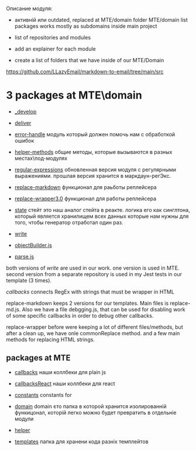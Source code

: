 Описание модуля:

- активній или outdated, replaced at MTE/domain folder
MTE/domain list packages
works mostly as subdomains inside main project



- list of repositories and modules

- add an explainer for each module

- create a list of folders that we have inside of our MTE/Domain


https://github.com/LLazyEmail/markdown-to-email/tree/main/src


# 3 packages at MTE\domain





- [_develop](https://github.com/LLazyEmail/markdown-to-email/tree/main/src/domain/_develop)


- [deliver](https://github.com/LLazyEmail/markdown-to-email/tree/main/src/domain/deliver)


- [error-handle](https://github.com/LLazyEmail/markdown-to-email/tree/main/src/domain/error-handle)
модуль который должен помочь нам с обработкой ошибок

- [helper-methods](https://github.com/LLazyEmail/markdown-to-email/tree/main/src/domain/helper-methods)
общие методы, которые вызываются в разных местах\под-модулях

- [regular-expressions](https://github.com/LLazyEmail/markdown-to-email/tree/main/src/domain/regular-expressions)
обновленная версия модуля с регулярными выражениями. прошлая версия хранится в маркдаун-регЭкс.

- [replace-markdown](https://github.com/LLazyEmail/markdown-to-email/tree/main/src/domain/replace-markdown)
функционал для раьботы реплейсера

- [replace-wrapper3.0](https://github.com/LLazyEmail/markdown-to-email/tree/main/src/domain/replace-wrapper3.0)
функционал для работы реплейсера

- [state](https://github.com/LLazyEmail/markdown-to-email/tree/main/src/domain/state)
стейт это наш аналог стейта в реакте. логика его как синглтона, который является хранилищем всех данных которые нам нужны для того, чтобы генератор отработал один раз.

- [write](https://github.com/LLazyEmail/markdown-to-email/tree/main/src/domain/write)


- [objectBuilder.js](https://github.com/LLazyEmail/markdown-to-email/blob/main/src/domain/objectBuilder.js)


- [parse.js](https://github.com/LLazyEmail/markdown-to-email/blob/main/src/domain/parse.js)



both versions of _write_ are used in our work. one version is used in MTE. second version from a separate repository is used in my Jest tests in our template (3 times).

_callbacks_ connects RegEx with strings that must be wrapper in HTML


replace-markdown keeps 2 versions for our templates. Main files is replace-md.js. Also we have a file debgging.js, that can be used for disabling work of some specific callbacks in order to debug other callbacks.


replace-wrapper before were keeping a lot of different files/methods, but after a clean up, we have onle commonReplace method. and a few main methods for replacing HTML strings.





## packages at MTE
- [callbacks](https://github.com/LLazyEmail/markdown-to-email/tree/main/src/callbacks)
наши коллбеки для plain js 

- [callbacksReact](https://github.com/LLazyEmail/markdown-to-email/tree/main/src/callbacksReact)
наши коллбеки для react

- [constants](https://github.com/LLazyEmail/markdown-to-email/tree/main/src/constants)
constants for 

- [domain](https://github.com/LLazyEmail/markdown-to-email/tree/main/src/domain)
domain єто папка в которой хранится изолированній функицонал, которій легко можно будет превратить в отдельніе модули

- [helper](https://github.com/LLazyEmail/markdown-to-email/tree/main/src/helper)


- [templates](https://github.com/LLazyEmail/markdown-to-email/tree/main/src/templates)
папка для хранени кода разніх темплейтов
